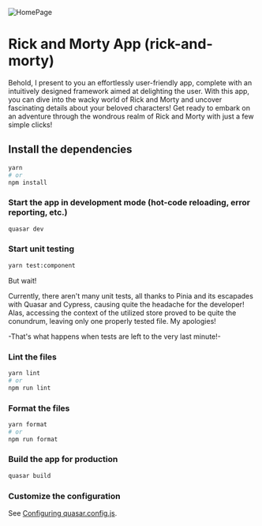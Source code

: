 ![HomePage](/images/readme/homepage.jpg)

# Rick and Morty App (rick-and-morty)

Behold, I present to you an effortlessly user-friendly app, complete with an intuitively designed framework aimed at delighting the user. With this app, you can dive into the wacky world of Rick and Morty and uncover fascinating details about your beloved characters! Get ready to embark on an adventure through the wondrous realm of Rick and Morty with just a few simple clicks!

## Install the dependencies

```bash
yarn
# or
npm install
```

### Start the app in development mode (hot-code reloading, error reporting, etc.)

```bash
quasar dev
```

### Start unit testing

```bash
yarn test:component
```

But wait!

Currently, there aren't many unit tests, all thanks to Pinia and its escapades with Quasar and Cypress, causing quite the headache for the developer!
Alas, accessing the context of the utilized store proved to be quite the conundrum, leaving only one properly tested file. My apologies!

-That's what happens when tests are left to the very last minute!-

### Lint the files

```bash
yarn lint
# or
npm run lint
```

### Format the files

```bash
yarn format
# or
npm run format
```

### Build the app for production

```bash
quasar build
```

### Customize the configuration

See [Configuring quasar.config.js](https://v2.quasar.dev/quasar-cli-vite/quasar-config-js).
